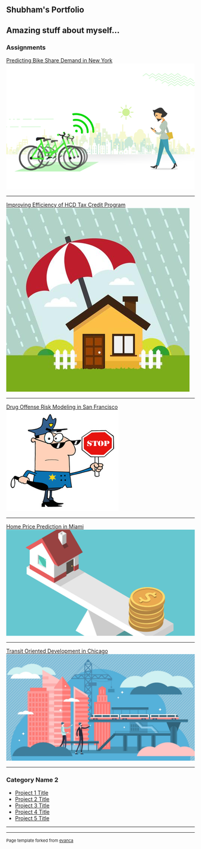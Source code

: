 ## Shubham's Portfolio

Amazing stuff about myself...
---

### Assignments 

[Predicting Bike Share Demand in New York](/markdowns/assignment_5.html)
<img src="images/bike_share.jpg?raw=true"/>

---
[Improving Efficiency of HCD Tax Credit Program](/markdowns/assignment_4.html)
<img src="images/hcd.jpg?raw=true"/>

---
[Drug Offense Risk Modeling in San Francisco](/markdowns/assignment_3.html)
<img src="images/pred_policing.jpg?raw=true"/>

---
[Home Price Prediction in Miami](/markdowns/assignment_2.html)
<img src="images/home_prices.jpg?raw=true"/>

---
[Transit Oriented Development in Chicago](/markdowns/assignment_3.html)
<img src="images/tod.jpg?raw=true"/>

---

### Category Name 2

- [Project 1 Title](http://example.com/)
- [Project 2 Title](http://example.com/)
- [Project 3 Title](http://example.com/)
- [Project 4 Title](http://example.com/)
- [Project 5 Title](http://example.com/)

---




---
<p style="font-size:11px">Page template forked from <a href="https://github.com/evanca/quick-portfolio">evanca</a></p>
<!-- Remove above link if you don't want to attibute -->
